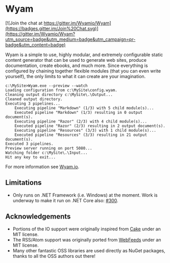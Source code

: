 # Wyam

[![Join the chat at https://gitter.im/Wyamio/Wyam](https://badges.gitter.im/Join%20Chat.svg)](https://gitter.im/Wyamio/Wyam?utm_source=badge&utm_medium=badge&utm_campaign=pr-badge&utm_content=badge)

Wyam is a simple to use, highly modular, and extremely configurable static content generator that can be used to generate web sites, produce documentation, create ebooks, and much more. Since everything is configured by chaining together flexible modules (that you can even write yourself), the only limits to what it can create are your imagination.

```
c:\MySite>Wyam.exe --preview --watch
Loading configuration from c:\MySite\config.wyam.
Cleaning output directory c:\MySite\.\Output...
Cleaned output directory.
Executing 3 pipelines...
    Executing pipeline "Markdown" (1/3) with 5 child module(s)...
    Executed pipeline "Markdown" (1/3) resulting in 0 output document(s).
    Executing pipeline "Razor" (2/3) with 4 child module(s)...
    Executed pipeline "Razor" (2/3) resulting in 2 output document(s).
    Executing pipeline "Resources" (3/3) with 1 child module(s)...
    Executed pipeline "Resources" (3/3) resulting in 21 output document(s).
Executed 3 pipelines.
Preview server running on port 5080...
Watching folder c:\MySite\.\Input...
Hit any key to exit...	
```

For more information see [Wyam.io](https://wyam.io).

## Limitations

* Only runs on .NET Framework (i.e. Windows) at the moment. Work is underway to make it run on .NET Core also: [#300](https://github.com/Wyamio/Wyam/issues/300).

## Acknowledgements

* Portions of the IO support were originally inspired from [Cake](http://cakebuild.net) under an MIT license.
* The RSS/Atom support was originally ported from [WebFeeds](https://github.com/mckamey/web-feeds.net) under an MIT license.
* Many other fantastic OSS libraries are used directly as NuGet packages, thanks to all the OSS authors out there!
